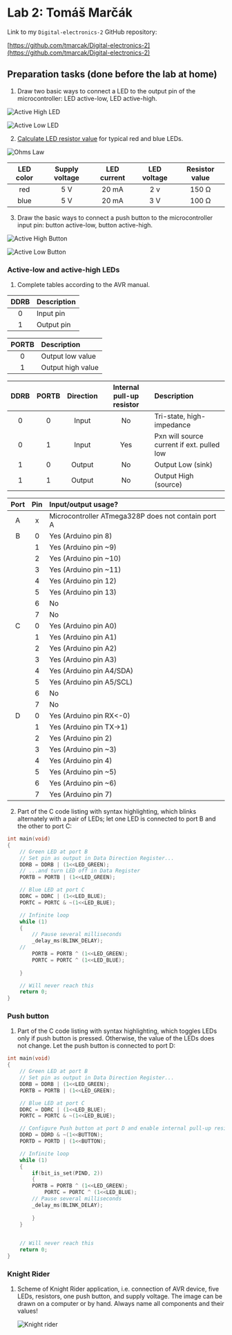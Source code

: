 # Lab 2: Tomáš Marčák

Link to my `Digital-electronics-2` GitHub repository:

[https://github.com/tmarcak/Digital-electronics-2](https://github.com/tmarcak/Digital-electronics-2)

## Preparation tasks (done before the lab at home)

1. Draw two basic ways to connect a LED to the output pin of the microcontroller: LED active-low, LED active-high.

![Active High LED](Images/active_high.png)

![Active Low LED](Images/active_low.png)

2. [Calculate LED resistor value](https://electronicsclub.info/leds.htm) for typical red and blue LEDs.

![Ohms Law](Images/ohms_law.png)

| **LED color** | **Supply voltage** | **LED current** | **LED voltage** | **Resistor value** |
| :-: | :-: | :-: | :-: | :-: |
| red | 5 V | 20 mA | 2 v | 150 Ω |
| blue | 5 V | 20 mA | 3 V | 100 Ω |

3. Draw the basic ways to connect a push button to the microcontroller input pin: button active-low, button active-high.

![Active High Button](Images/active_high_button.png)

![Active Low Button](Images/active_low_button.png)

### Active-low and active-high LEDs

1. Complete tables according to the AVR manual.

| **DDRB** | **Description** |
| :-: | :-- |
| 0 | Input pin |
| 1 | Output pin |

| **PORTB** | **Description** |
| :-: | :-- |
| 0 | Output low value |
| 1 | Output high value |

| **DDRB** | **PORTB** | **Direction** | **Internal pull-up resistor** | **Description** |
| :-: | :-: | :-: | :-: | :-- |
| 0 | 0 | Input | No | Tri-state, high-impedance |
| 0 | 1 | Input | Yes | Pxn will source current if ext. pulled low |
| 1 | 0 | Output | No | Output Low (sink) |
| 1 | 1 | Output | No | Output High (source) |

| **Port** | **Pin** | **Input/output usage?** |
| :-: | :-: | :-- |
| A | x | Microcontroller ATmega328P does not contain port A |
| B | 0 | Yes (Arduino pin 8) |
|   | 1 | Yes (Arduino pin ~9) |
|   | 2 | Yes (Arduino pin ~10) |
|   | 3 | Yes (Arduino pin ~11) |
|   | 4 | Yes (Arduino pin 12) |
|   | 5 | Yes (Arduino pin 13) |
|   | 6 | No |
|   | 7 | No |
| C | 0 | Yes (Arduino pin A0) |
|   | 1 | Yes (Arduino pin A1) |
|   | 2 | Yes (Arduino pin A2) |
|   | 3 | Yes (Arduino pin A3) |
|   | 4 | Yes (Arduino pin A4/SDA) |
|   | 5 | Yes (Arduino pin A5/SCL) |
|   | 6 | No |
|   | 7 | No |
| D | 0 | Yes (Arduino pin RX<-0) |
|   | 1 | Yes (Arduino pin TX->1) |
|   | 2 | Yes (Arduino pin 2) |
|   | 3 | Yes (Arduino pin ~3) |
|   | 4 | Yes (Arduino pin 4) |
|   | 5 | Yes (Arduino pin ~5) |
|   | 6 | Yes (Arduino pin ~6) |
|   | 7 | Yes (Arduino pin 7) |


2. Part of the C code listing with syntax highlighting, which blinks alternately with a pair of LEDs; let one LED is connected to port B and the other to port C:

```c
int main(void)
{
    // Green LED at port B
    // Set pin as output in Data Direction Register...
    DDRB = DDRB | (1<<LED_GREEN);
    // ...and turn LED off in Data Register
    PORTB = PORTB | (1<<LED_GREEN);

    // Blue LED at port C
    DDRC = DDRC | (1<<LED_BLUE);
    PORTC = PORTC & ~(1<<LED_BLUE);

    // Infinite loop
    while (1)
    {
        // Pause several milliseconds
        _delay_ms(BLINK_DELAY);
	// 
        PORTB = PORTB ^ (1<<LED_GREEN);
        PORTC = PORTC ^ (1<<LED_BLUE);
    
    }

    // Will never reach this
    return 0;
}
```


### Push button

1. Part of the C code listing with syntax highlighting, which toggles LEDs only if push button is pressed. Otherwise, the value of the LEDs does not change. Let the push button is connected to port D:

```c
int main(void)
{
    // Green LED at port B
    // Set pin as output in Data Direction Register...
    DDRB = DDRB | (1<<LED_GREEN);
    PORTB = PORTB | (1<<LED_GREEN);

    // Blue LED at port C
    DDRC = DDRC | (1<<LED_BLUE);
    PORTC = PORTC & ~(1<<LED_BLUE);

    // Configure Push button at port D and enable internal pull-up resistor
    DDRD = DDRD & ~(1<<BUTTON);
    PORTD = PORTD | (1<<BUTTON);

    // Infinite loop
    while (1)
    {
        if(bit_is_set(PIND, 2))
        {
	    PORTB = PORTB ^ (1<<LED_GREEN);
            PORTC = PORTC ^ (1<<LED_BLUE);
	    // Pause several milliseconds
	    _delay_ms(BLINK_DELAY);
        
        }        
    }        
    

    // Will never reach this
    return 0;
}
```


### Knight Rider

1. Scheme of Knight Rider application, i.e. connection of AVR device, five LEDs, resistors, one push button, and supply voltage. The image can be drawn on a computer or by hand. Always name all components and their values!

   ![Knight rider](Images/knight_rider_scheme.png)
